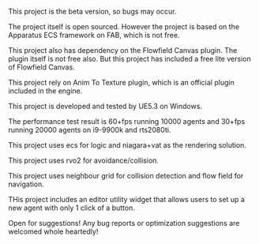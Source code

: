 This project is the beta version, so bugs may occur.

The project itself is open sourced. However the project is based on the Apparatus ECS framework on FAB, which is not free.

This project also has dependency on the Flowfield Canvas plugin. The plugin itself is not free also. But this project has included a free lite version of Flowfield Canvas.

This project rely on Anim To Texture plugin, which is an official plugin included in the engine.

This project is developed and tested by UE5.3 on Windows.

The performance test result is 60+fps running 10000 agents and 30+fps running 20000 agents on i9-9900k and rts2080ti.

This project uses ecs for logic and niagara+vat as the rendering solution.

This project uses rvo2 for avoidance/collision.

This project uses neighbour grid for collision detection and flow field for navigation.

THis project includes an editor utility widget that allows users to set up a new agent with only 1 click of a button.

Open for suggestions! Any bug reports or optimization suggestions are welcomed whole heartedly!
